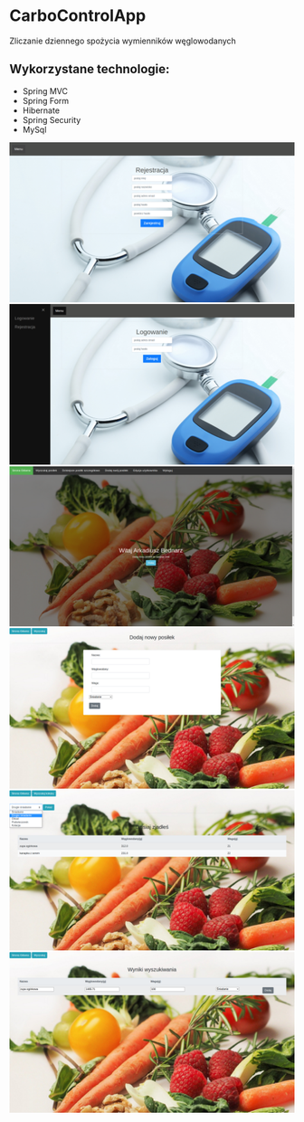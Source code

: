 # CarboControlApp
Zliczanie dziennego spożycia wymienników węglowodanych
## Wykorzystane technologie:
- Spring MVC
- Spring Form
- Hibernate
- Spring Security
- MySql

<img src="register.png">

<img src="login.png">

<img src="main.png">

<img src="add.png">

<img src="meals.png">

<img src="search.png">



